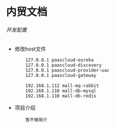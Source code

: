 # 内贸文档

###### 开发配置

+ 修改host文件

    ```
        127.0.0.1 paascloud-eureka
        127.0.0.1 paascloud-discovery
        127.0.0.1 paascloud-provider-uac
        127.0.0.1 paascloud-gateway

        192.168.1.112 mall-mq-rabbit
        192.168.1.110 mall-db-mysql
        192.168.1.110 mall-db-redis
    ```

+ 项目介绍

    ```
        暂不做简介
    ```
